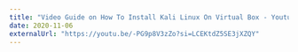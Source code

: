 ```yaml
---
title: "Video Guide on How To Install Kali Linux On Virtual Box - Youtube Video"
date: 2020-11-06
externalUrl: "https://youtu.be/-PG9p8V3zZo?si=LCEKtdZ5SE3jXZQY"
---
```

